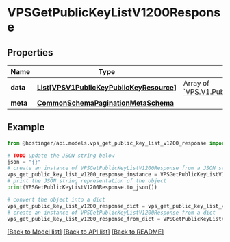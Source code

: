 # VPSGetPublicKeyListV1200Response


## Properties

Name | Type | Description | Notes
------------ | ------------- | ------------- | -------------
**data** | [**List[VPSV1PublicKeyPublicKeyResource]**](VPSV1PublicKeyPublicKeyResource.md) | Array of [&#x60;VPS.V1.PublicKey.PublicKeyResource&#x60;](#model/vpsv1publickeypublickeyresource) | [optional] 
**meta** | [**CommonSchemaPaginationMetaSchema**](CommonSchemaPaginationMetaSchema.md) |  | [optional] 

## Example

```python
from @hostinger/api.models.vps_get_public_key_list_v1200_response import VPSGetPublicKeyListV1200Response

# TODO update the JSON string below
json = "{}"
# create an instance of VPSGetPublicKeyListV1200Response from a JSON string
vps_get_public_key_list_v1200_response_instance = VPSGetPublicKeyListV1200Response.from_json(json)
# print the JSON string representation of the object
print(VPSGetPublicKeyListV1200Response.to_json())

# convert the object into a dict
vps_get_public_key_list_v1200_response_dict = vps_get_public_key_list_v1200_response_instance.to_dict()
# create an instance of VPSGetPublicKeyListV1200Response from a dict
vps_get_public_key_list_v1200_response_from_dict = VPSGetPublicKeyListV1200Response.from_dict(vps_get_public_key_list_v1200_response_dict)
```
[[Back to Model list]](../README.md#documentation-for-models) [[Back to API list]](../README.md#documentation-for-api-endpoints) [[Back to README]](../README.md)


